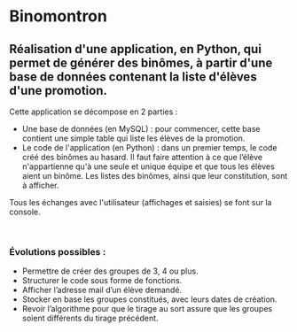 # Binomontron


## Réalisation d'une application, en Python, qui permet de générer des binômes, à partir d'une base de données contenant la liste d'élèves d'une promotion.

Cette application se décompose en 2 parties :

- Une base de données (en MySQL) : pour commencer, cette base contient une simple table qui liste les élèves de la promotion.
- Le code de l'application (en Python) : dans un premier temps, le code créé des binômes au hasard. Il faut faire attention à ce que l’élève n'appartienne qu'à une seule et unique équipe et que tous les élèves aient un binôme. Les listes des binômes, ainsi que leur constitution, sont à afficher.

Tous les échanges avec l'utilisateur (affichages et saisies) se font sur la console.

​
### Évolutions possibles :

- Permettre de créer des groupes de 3, 4 ou plus.
- Structurer le code sous forme de fonctions.
- Afficher l’adresse mail d’un élève demandé.
- Stocker en base les groupes constitués, avec leurs dates de création.
- Revoir l’algorithme pour que le tirage au sort assure que les groupes soient différents du tirage précédent.
